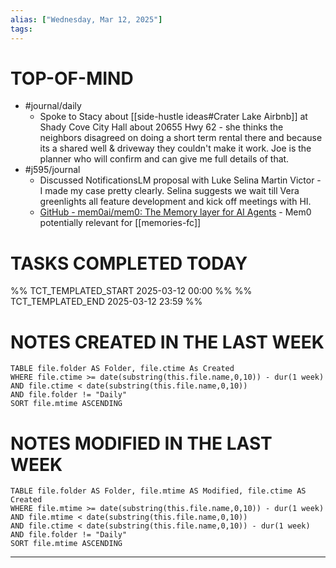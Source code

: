 ```yaml
---
alias: ["Wednesday, Mar 12, 2025"]
tags: 
---
```

# TOP-OF-MIND
- #journal/daily 
	- Spoke to Stacy about [[side-hustle ideas#Crater Lake Airbnb]] at Shady Cove City Hall about 20655 Hwy 62 - she thinks the neighbors disagreed on doing a short term rental there and because its a shared well & driveway they couldn't make it work. Joe is the planner who will confirm and can give me full details of that.
- #j595/journal 
	- Discussed NotificationsLM proposal with Luke Selina Martin Victor - I made my case pretty clearly. Selina suggests we wait till Vera greenlights all feature development and kick off meetings with HI.
	- [GitHub - mem0ai/mem0: The Memory layer for AI Agents](https://github.com/mem0ai/mem0?tab=readme-ov-file)  - Mem0 potentially relevant for [[memories-fc]]

# TASKS COMPLETED TODAY
%% TCT_TEMPLATED_START 2025-03-12 00:00 %%
%% TCT_TEMPLATED_END 2025-03-12 23:59 %%



# NOTES CREATED IN THE LAST WEEK
``` dataview
TABLE file.folder AS Folder, file.ctime As Created
WHERE file.ctime >= date(substring(this.file.name,0,10)) - dur(1 week) 
AND file.ctime < date(substring(this.file.name,0,10)) 
AND file.folder != "Daily"
SORT file.mtime ASCENDING
```

# NOTES MODIFIED IN THE LAST WEEK
``` dataview
TABLE file.folder AS Folder, file.mtime AS Modified, file.ctime AS Created
WHERE file.mtime >= date(substring(this.file.name,0,10)) - dur(1 week)
AND file.mtime < date(substring(this.file.name,0,10))
AND file.ctime < date(substring(this.file.name,0,10)) - dur(1 week)
AND file.folder != "Daily"
SORT file.mtime ASCENDING
```
---
